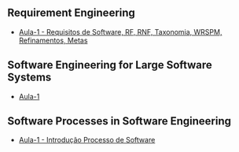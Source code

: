 ## Requirement Engineering
- [Aula-1 - Requisitos de Software, RF, RNF, Taxonomia, WRSPM, Refinamentos, Metas](./Requirement-Engineering/20210512/README.md)

## Software Engineering for Large Software Systems
- [Aula-1](./Software-Engineering-for-Large-Software-Systems/20210511/README.md)

## Software Processes in Software Engineering
- [Aula-1 - Introdução Processo de Software](./Software-Processes-in-Software-Engineering/20210510/README.md)